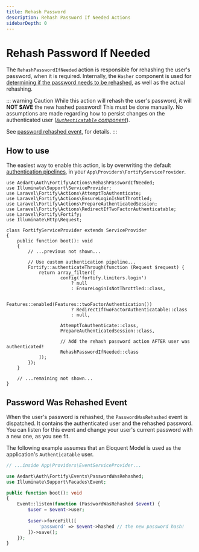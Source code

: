 ```yaml
---
title: Rehash Password
description: Rehash Password If Needed Actions
sidebarDepth: 0
---
```


# Rehash Password If Needed

The `RehashPasswordIfNeeded` action is responsible for rehashing the user's password, when it is required.
Internally, the `Hasher` component is used for [determining if the password needs to be rehashed](https://laravel.com/docs/10.x/hashing#determining-if-a-password-needs-to-be-rehashed), as well as the actual rehashing.

::: warning Caution
While this action will rehash the user's password, it will **NOT SAVE** the new hashed password!
This must be done manually.
No assumptions are made regarding how to persist changes on the authenticated user (_[`Authenticatable` component](https://laravel.com/docs/10.x/authentication#the-authenticatable-contract)_). 

See [password rehashed event](#password-was-rehashed-event), for details.
:::

## How to use

The easiest way to enable this action, is by overwriting the default [authentication pipelines](https://laravel.com/docs/10.x/fortify#customizing-the-authentication-pipeline), in your `App\Providers\FortifyServiceProvider`.

```php{31}
use Aedart\Auth\Fortify\Actions\RehashPasswordIfNeeded;
use Illuminate\Support\ServiceProvider;
use Laravel\Fortify\Actions\AttemptToAuthenticate;
use Laravel\Fortify\Actions\EnsureLoginIsNotThrottled;
use Laravel\Fortify\Actions\PrepareAuthenticatedSession;
use Laravel\Fortify\Actions\RedirectIfTwoFactorAuthenticatable;
use Laravel\Fortify\Fortify;
use Illuminate\Http\Request;

class FortifyServiceProvider extends ServiceProvider
{
    public function boot(): void
    {
        // ...previous not shown...
        
        // Use custom authentication pipeline...
        Fortify::authenticateThrough(function (Request $request) {
            return array_filter([
                    config('fortify.limiters.login')
                        ? null
                        : EnsureLoginIsNotThrottled::class,

                    Features::enabled(Features::twoFactorAuthentication())
                        ? RedirectIfTwoFactorAuthenticatable::class
                        : null,

                    AttemptToAuthenticate::class,
                    PrepareAuthenticatedSession::class,
                    
                    // Add the rehash password action AFTER user was authenticated!
                    RehashPasswordIfNeeded::class
            ]);
        });
    }
    
    // ...remaining not shown...
}
```

## Password Was Rehashed Event

When the user's password is rehashed, the `PasswordWasRehashed` event is dispatched.
It contains the authenticated user and the rehashed password.
You can listen for this event and change your user's current password with a new one, as you see fit.

The following example assumes that an Eloquent Model is used as the application's `Authenticatable` user.

```php
// ...inside App\Providers\EventServiceProvider...

use Aedart\Auth\Fortify\Events\PasswordWasRehashed;
use Illuminate\Support\Facades\Event;

public function boot(): void
{ 
    Event::listen(function (PasswordWasRehashed $event) {
        $user = $event->user;
 
        $user->forceFill([
            'password' => $event->hashed // the new password hash!
        ])->save();
    });
}
```